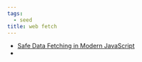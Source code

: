 ```yaml
---
tags:
  - seed
title: web fetch
---
```

- [Safe Data Fetching in Modern JavaScript](https://www.builder.io/blog/safe-data-fetching)
- 
